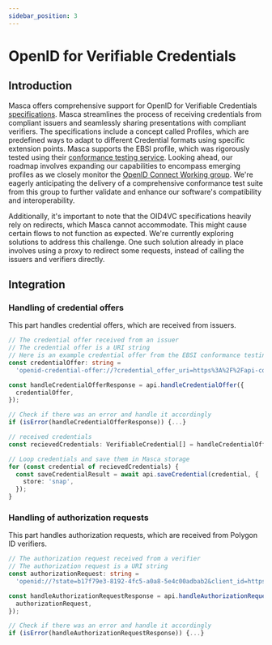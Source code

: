 ```yaml
---
sidebar_position: 3
---
```


# OpenID for Verifiable Credentials

## Introduction

Masca offers comprehensive support for OpenID for Verifiable Credentials [specifications](https://openid.net/sg/openid4vc/specifications/). Masca streamlines the process of receiving credentials from compliant issuers and seamlessly sharing presentations with compliant verifiers. The specifications include a concept called Profiles, which are predefined ways to adapt to different Credential formats using specific extension points. Masca supports the EBSI profile, which was rigorously tested using their [conformance testing service](https://api-conformance.ebsi.eu/docs/wallet-conformance/holder-wallet). Looking ahead, our roadmap involves expanding our capabilities to encompass emerging profiles as we closely monitor the [OpenID Connect Working group](https://openid.net/wg/digital-credentials-protocols/). We're eagerly anticipating the delivery of a comprehensive conformance test suite from this group to further validate and enhance our software's compatibility and interoperability.

Additionally, it's important to note that the OID4VC specifications heavily rely on redirects, which Masca cannot accommodate. This might cause certain flows to not function as expected. We're currently exploring solutions to address this challenge. One such solution already in place involves using a proxy to redirect some requests, instead of calling the issuers and verifiers directly.

## Integration

### Handling of credential offers

This part handles credential offers, which are received from issuers.

```typescript
// The credential offer received from an issuer
// The credential offer is a URI string
// Here is an example credential offer from the EBSI conformance testing service
const credentialOffer: string =
  'openid-credential-offer://?credential_offer_uri=https%3A%2F%2Fapi-conformance.ebsi.eu%2Fconformance%2Fv3%2Fissuer-mock%2Foffers%2F6b9afdfe-69d1-4efd-aad0-da7249c07c8b';

const handleCredentialOfferResponse = api.handleCredentialOffer({
  credentialOffer,
});

// Check if there was an error and handle it accordingly
if (isError(handleCredentialOfferResponse)) {...}

// received credentials
const recievedCredentials: VerifiableCredential[] = handleCredentialOfferResponse.data;

// Loop credentials and save them in Masca storage
for (const credential of recievedCredentials) {
  const saveCredentialResult = await api.saveCredential(credential, {
    store: 'snap',
  });
}
```

### Handling of authorization requests

This part handles authorization requests, which are received from Polygon ID verifiers.

```typescript
// The authorization request received from a verifier
// The authorization request is a URI string
const authorizationRequest: string =
  'openid://?state=b17f79e3-8192-4fc5-a0a8-5e4c00adbab2&client_id=https%3A%2F%2Fapi-conformance.ebsi.eu%2Fconformance%2Fv3%2Fauth-mock&redirect_uri=https%3A%2F%2Fapi-conformance.ebsi.eu%2Fconformance%2Fv3%2Fauth-mock%2Fdirect_post&response_type=vp_token&response_mode=direct_post&scope=openid&nonce=24138beb-28e2-4096-b51c-bd2eaf27b034&presentation_definition=...';

const handleAuthorizationRequestResponse = api.handleAuthorizationRequest({
  authorizationRequest,
});

// Check if there was an error and handle it accordingly
if (isError(handleAuthorizationRequestResponse)) {...}
```

